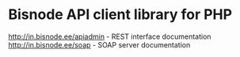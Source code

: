 Bisnode API client library for PHP
==============

http://in.bisnode.ee/apiadmin - REST interface documentation
http://in.bisnode.ee/soap     - SOAP server documentation